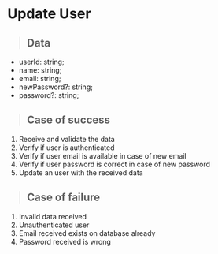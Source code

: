 # Update User

> ## Data
* userId: string;
* name: string;
* email: string;
* newPassword?: string;
* password?: string;

> ## Case of success
1. Receive and validate the data
2. Verify if user is authenticated
3. Verify if user email is available in case of new email
3. Verify if user password is correct in case of new password
4. Update an user with the received data

> ## Case of failure
1. Invalid data received
2. Unauthenticated user
3. Email received exists on database already
3. Password received is wrong
